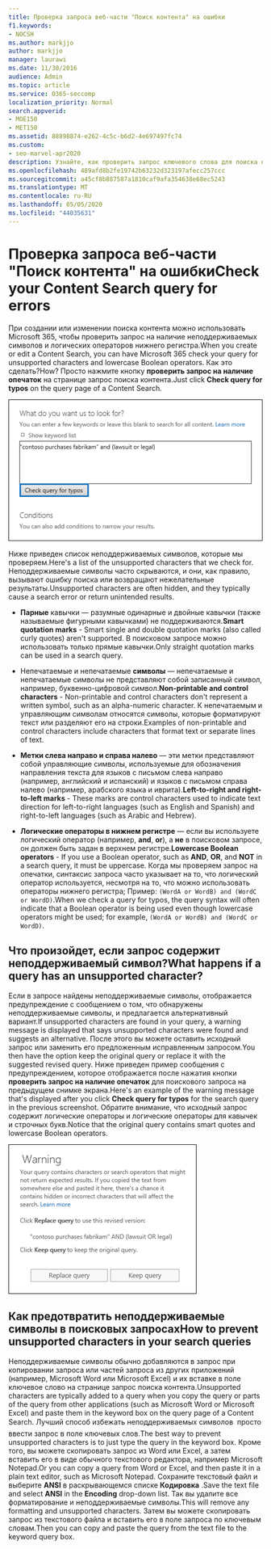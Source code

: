 ```yaml
---
title: Проверка запроса веб-части "Поиск контента" на ошибки
f1.keywords:
- NOCSH
ms.author: markjjo
author: markjjo
manager: laurawi
ms.date: 11/30/2016
audience: Admin
ms.topic: article
ms.service: O365-seccomp
localization_priority: Normal
search.appverid:
- MOE150
- MET150
ms.assetid: 88898874-e262-4c5c-b6d2-4e697497fc74
ms.custom:
- seo-marvel-apr2020
description: Узнайте, как проверить запрос ключевого слова для поиска контента для ошибок и опечаток, таких как неподдерживаемые символы и логические операторы нижнего регистра.
ms.openlocfilehash: 489afd8b2fe19742b63232d323197afecc257ccc
ms.sourcegitcommit: a45cf8b887587a1810caf9afa354638e68ec5243
ms.translationtype: MT
ms.contentlocale: ru-RU
ms.lasthandoff: 05/05/2020
ms.locfileid: "44035631"
---
```

# <a name="check-your-content-search-query-for-errors"></a><span data-ttu-id="c47b1-103">Проверка запроса веб-части "Поиск контента" на ошибки</span><span class="sxs-lookup"><span data-stu-id="c47b1-103">Check your Content Search query for errors</span></span>

<span data-ttu-id="c47b1-104">При создании или изменении поиска контента можно использовать Microsoft 365, чтобы проверить запрос на наличие неподдерживаемых символов и логических операторов нижнего регистра.</span><span class="sxs-lookup"><span data-stu-id="c47b1-104">When you create or edit a Content Search, you can have Microsoft 365 check your query for unsupported characters and lowercase Boolean operators.</span></span> <span data-ttu-id="c47b1-105">Как это сделать?</span><span class="sxs-lookup"><span data-stu-id="c47b1-105">How?</span></span> <span data-ttu-id="c47b1-106">Просто нажмите кнопку **проверить запрос на наличие опечаток** на странице запрос поиска контента.</span><span class="sxs-lookup"><span data-stu-id="c47b1-106">Just click **Check query for typos** on the query page of a Content Search.</span></span> 
  
![Нажмите кнопку "проверить запрос на опечатки", чтобы проверить запрос поиска на наличие неподдерживаемых символов](../media/e5314306-cfb2-481d-9b5c-13ce658156e7.png)
  
<span data-ttu-id="c47b1-108">Ниже приведен список неподдерживаемых символов, которые мы проверяем.</span><span class="sxs-lookup"><span data-stu-id="c47b1-108">Here's a list of the unsupported characters that we check for.</span></span> <span data-ttu-id="c47b1-109">Неподдерживаемые символы часто скрываются, и они, как правило, вызывают ошибку поиска или возвращают нежелательные результаты.</span><span class="sxs-lookup"><span data-stu-id="c47b1-109">Unsupported characters are often hidden, and they typically cause a search error or return unintended results.</span></span>
  
- <span data-ttu-id="c47b1-110">**Парные** кавычки — разумные одинарные и двойные кавычки (также называемые фигурными кавычками) не поддерживаются.</span><span class="sxs-lookup"><span data-stu-id="c47b1-110">**Smart quotation marks** - Smart single and double quotation marks (also called curly quotes) aren't supported.</span></span> <span data-ttu-id="c47b1-111">В поисковом запросе можно использовать только прямые кавычки.</span><span class="sxs-lookup"><span data-stu-id="c47b1-111">Only straight quotation marks can be used in a search query.</span></span> 
    
- <span data-ttu-id="c47b1-112">Непечатаемые и непечатаемые **символы** — непечатаемые и непечатаемые символы не представляют собой записанный символ, например, буквенно-цифровой символ.</span><span class="sxs-lookup"><span data-stu-id="c47b1-112">**Non-printable and control characters** - Non-printable and control characters don't represent a written symbol, such as an alpha-numeric character.</span></span> <span data-ttu-id="c47b1-113">К непечатаемым и управляющим символам относятся символы, которые форматируют текст или разделяют его на строки.</span><span class="sxs-lookup"><span data-stu-id="c47b1-113">Examples of non-printable and control characters include characters that format text or separate lines of text.</span></span> 
    
- <span data-ttu-id="c47b1-114">**Метки слева направо и справа налево** — эти метки представляют собой управляющие символы, используемые для обозначения направления текста для языков с письмом слева направо (например, английский и испанский) и языков с письмом справа налево (например, арабского языка и иврита).</span><span class="sxs-lookup"><span data-stu-id="c47b1-114">**Left-to-right and right-to-left marks** - These marks are control characters used to indicate text direction for left-to-right languages (such as English and Spanish) and right-to-left languages (such as Arabic and Hebrew).</span></span>
    
- <span data-ttu-id="c47b1-115">**Логические операторы в нижнем регистре** — если вы используете логический оператор (например, **and**, **or**), а **не** в поисковом запросе, он должен быть задан в верхнем регистре.</span><span class="sxs-lookup"><span data-stu-id="c47b1-115">**Lowercase Boolean operators** - If you use a Boolean operator, such as **AND**, **OR**, and **NOT** in a search query, it must be uppercase.</span></span> <span data-ttu-id="c47b1-116">Когда мы проверяем запрос на опечатки, синтаксис запроса часто указывает на то, что логический оператор используется, несмотря на то, что можно использовать операторы нижнего регистра; Пример: `(WordA or WordB) and (WordC or WordD)`.</span><span class="sxs-lookup"><span data-stu-id="c47b1-116">When we check a query for typos, the query syntax will often indicate that a Boolean operator is being used even though lowercase operators might be used; for example,  `(WordA or WordB) and (WordC or WordD)`.</span></span>
    
## <a name="what-happens-if-a-query-has-an-unsupported-character"></a><span data-ttu-id="c47b1-117">Что произойдет, если запрос содержит неподдерживаемый символ?</span><span class="sxs-lookup"><span data-stu-id="c47b1-117">What happens if a query has an unsupported character?</span></span>

<span data-ttu-id="c47b1-118">Если в запросе найдены неподдерживаемые символы, отображается предупреждение с сообщением о том, что обнаружены неподдерживаемые символы, и предлагается альтернативный вариант.</span><span class="sxs-lookup"><span data-stu-id="c47b1-118">If unsupported characters are found in your query, a warning message is displayed that says unsupported characters were found and suggests an alternative.</span></span> <span data-ttu-id="c47b1-119">После этого вы можете оставить исходный запрос или заменить его предложенным исправленным запросом.</span><span class="sxs-lookup"><span data-stu-id="c47b1-119">You then have the option keep the original query or replace it with the suggested revised query.</span></span> <span data-ttu-id="c47b1-120">Ниже приведен пример сообщения с предупреждением, которое отображается после нажатия кнопки **проверить запрос на наличие опечаток** для поискового запроса на предыдущем снимке экрана.</span><span class="sxs-lookup"><span data-stu-id="c47b1-120">Here's an example of the warning message that's displayed after you click **Check query for typos** for the search query in the previous screenshot.</span></span> <span data-ttu-id="c47b1-121">Обратите внимание, что исходный запрос содержит логические операторы и логические операторы для кавычек и строчных букв.</span><span class="sxs-lookup"><span data-stu-id="c47b1-121">Notice that the original query contains smart quotes and lowercase Boolean operators.</span></span> 
  
![Отображается предупреждающее сообщение с предлагаемой версией запроса](../media/23214b30-8e52-412c-bd80-63fb1b3ed52d.png)
  
## <a name="how-to-prevent-unsupported-characters-in-your-search-queries"></a><span data-ttu-id="c47b1-123">Как предотвратить неподдерживаемые символы в поисковых запросах</span><span class="sxs-lookup"><span data-stu-id="c47b1-123">How to prevent unsupported characters in your search queries</span></span>

<span data-ttu-id="c47b1-124">Неподдерживаемые символы обычно добавляются в запрос при копировании запроса или частей запроса из других приложений (например, Microsoft Word или Microsoft Excel) и их вставке в поле ключевое слово на странице запрос поиска контента.</span><span class="sxs-lookup"><span data-stu-id="c47b1-124">Unsupported characters are typically added to a query when you copy the query or parts of the query from other applications (such as Microsoft Word or Microsoft Excel) and paste them in the keyword box on the query page of a Content Search.</span></span> <span data-ttu-id="c47b1-125">Лучший способ избежать неподдерживаемых символов  просто ввести запрос в поле ключевых слов.</span><span class="sxs-lookup"><span data-stu-id="c47b1-125">The best way to prevent unsupported characters is to just type the query in the keyword box.</span></span> <span data-ttu-id="c47b1-126">Кроме того, вы можете скопировать запрос из Word или Excel, а затем вставить его в виде обычного текстового редактора, например Microsoft Notepad.</span><span class="sxs-lookup"><span data-stu-id="c47b1-126">Or you can copy a query from Word or Excel, and then paste it in a plain text editor, such as Microsoft Notepad.</span></span> <span data-ttu-id="c47b1-127">Сохраните текстовый файл и выберите **ANSI** в раскрывающемся списке **Кодировка** .</span><span class="sxs-lookup"><span data-stu-id="c47b1-127">Save the text file and select **ANSI** in the **Encoding** drop-down list.</span></span> <span data-ttu-id="c47b1-128">Так вы удалите все форматирование и неподдерживаемые символы.</span><span class="sxs-lookup"><span data-stu-id="c47b1-128">This will remove any formatting and unsupported characters.</span></span> <span data-ttu-id="c47b1-129">Затем вы можете скопировать запрос из текстового файла и вставить его в поле запроса по ключевым словам.</span><span class="sxs-lookup"><span data-stu-id="c47b1-129">Then you can copy and paste the query from the text file to the keyword query box.</span></span> 
